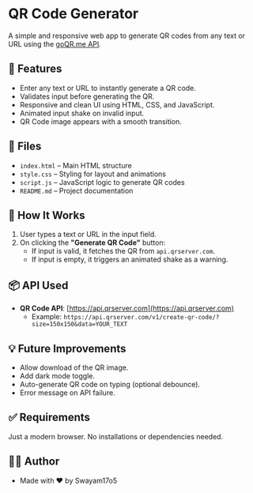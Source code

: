 # QR Code Generator

A simple and responsive web app to generate QR codes from any text or URL using the [goQR.me API](https://goqr.me/api/).

## 🚀 Features

- Enter any text or URL to instantly generate a QR code.
- Validates input before generating the QR.
- Responsive and clean UI using HTML, CSS, and JavaScript.
- Animated input shake on invalid input.
- QR Code image appears with a smooth transition.



## 📂 Files

- `index.html` – Main HTML structure
- `style.css` – Styling for layout and animations
- `script.js` – JavaScript logic to generate QR codes
- `README.md` – Project documentation

## 🧠 How It Works

1. User types a text or URL in the input field.
2. On clicking the **"Generate QR Code"** button:
   - If input is valid, it fetches the QR from `api.qrserver.com`.
   - If input is empty, it triggers an animated shake as a warning.

## 📦 API Used

- **QR Code API**: [https://api.qrserver.com](https://api.qrserver.com)
  - Example: `https://api.qrserver.com/v1/create-qr-code/?size=150x150&data=YOUR_TEXT`

## 💡 Future Improvements

- Allow download of the QR image.
- Add dark mode toggle.
- Auto-generate QR code on typing (optional debounce).
- Error message on API failure.

## ✅ Requirements

Just a modern browser. No installations or dependencies needed.



## 🧑‍💻 Author

- Made with ❤️ by Swayam17o5
